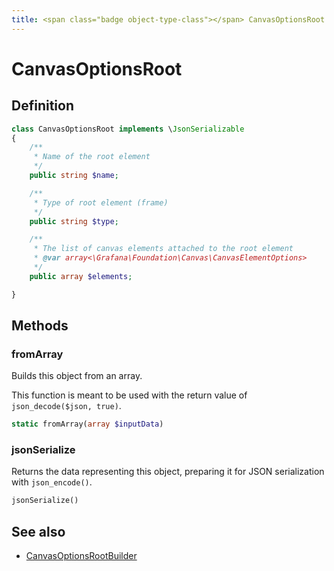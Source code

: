 ```yaml
---
title: <span class="badge object-type-class"></span> CanvasOptionsRoot
---
```

# <span class="badge object-type-class"></span> CanvasOptionsRoot

## Definition

```php
class CanvasOptionsRoot implements \JsonSerializable
{
    /**
     * Name of the root element
     */
    public string $name;

    /**
     * Type of root element (frame)
     */
    public string $type;

    /**
     * The list of canvas elements attached to the root element
     * @var array<\Grafana\Foundation\Canvas\CanvasElementOptions>
     */
    public array $elements;

}
```
## Methods

### <span class="badge object-method"></span> fromArray

Builds this object from an array.

This function is meant to be used with the return value of `json_decode($json, true)`.

```php
static fromArray(array $inputData)
```

### <span class="badge object-method"></span> jsonSerialize

Returns the data representing this object, preparing it for JSON serialization with `json_encode()`.

```php
jsonSerialize()
```

## See also

 * <span class="badge builder"></span> [CanvasOptionsRootBuilder](./builder-CanvasOptionsRootBuilder.md)
